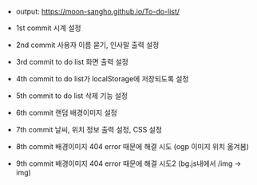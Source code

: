 * output: https://moon-sangho.github.io/To-do-list/

* 1st commit
  시계 설정

* 2nd commit
  사용자 이름 묻기, 인사말 출력 설정

* 3rd commit
  to do list 화면 출력 설정

* 4th commit
  to do list가 localStorage에 저장되도록 설정

* 5th commit
  to do list 삭제 기능 설정

* 6th commit
  랜덤 배경이미지 설정

* 7th commit
  날씨, 위치 정보 출력 설정, 
  CSS 설정

* 8th commit
  배경이미지 404 error 때문에 해결 시도 (ogp 이미지 위치 옮겨봄)

* 9th commit
  배경이미지 404 error 때문에 해결 시도2 (bg.js내에서 /img -> img)